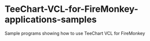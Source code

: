 TeeChart-VCL-for-FireMonkey-applications-samples
================================================

Sample programs showing how to use TeeChart VCL for FireMonkey